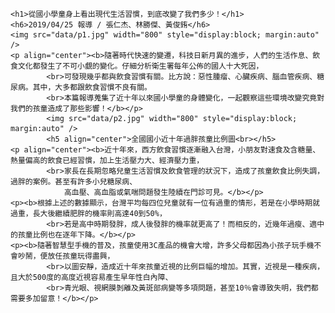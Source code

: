 <!DOCTYPE html>
<html>
<head>
		<meta charset="utf-8">
	<title>
		商務網站設計第二組
	</title>
</head>
<body>
		
	<h1>從國小學童身上看出現代生活習慣，到底改變了我們多少！</h1>
	<h6>2019/04/25 報導 / 張仁杰、林勝傑、黃俊銪</h6>
	<img src="data/p1.jpg" width="800" style="display:block; margin:auto" />
	<p align="center"><b>隨著時代快速的變遷，科技日新月異的進步，人們的生活作息、飲食文化都發生了不可小覷的變化。仔細分析衛生署每年公佈的國人十大死因，
			<br>可發現幾乎都與飲食習慣有關。比方說：惡性腫瘤、心臟疾病、腦血管疾病、糖尿病。其中，大多都跟飲食習慣不良有關。
			<br>本篇報導蒐集了近十年以來國小學童的身體變化，一起觀察這些環境改變究竟對我們的孩童造成了那些影響！</b></p>
			<img src="data/p2.jpg" width="800" style="display:block; margin:auto" />
			<h5 align="center">全國國小近十年過胖孩童比例圖<br></h5>	
	<p align="center"><b>近十年來，西方飲食習慣逐漸融入台灣，小朋友對速食及含糖量、熱量偏高的飲食已經習慣，加上生活壓力大、經濟壓力重，
			<br>家長在長期忽略兒童生活習慣及飲食管理的狀況下，造成了孩童飲食比例失調，過胖的案例。甚至有許多小兒糖尿病、
				高血壓、高血脂或氣喘問題發生陸續在門診可見。</b></p>
	<p><b>根據上述的數據顯示，台灣平均每四位兒童就有一位有過重的情形，若是在小學時期就過重，長大後繼續肥胖的機率則高達40到50%，
			<br>若是高中時期發胖，成人後發胖的機率就更高了！而相反的，近幾年過瘦、適中的孩童比例也在逐年下降。</b></p>	
	<p><b>隨著智慧型手機的普及，孩童使用3C產品的機會大增，許多父母都因為小孩子玩手機不會吵鬧，便放任孩童玩得盡興，
			<br>以圖安靜，造成近十年來孩童近視的比例巨幅的增加。其實，近視是一種疾病，且大於500度的高度近視容易產生早年性白內障、
			<br>青光眼、視網膜剝離及黃斑部病變等多項問題，甚至10％會導致失明，我們都需要多加留意！</b></p>				
</body>
</html>
